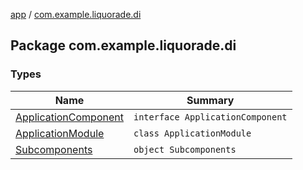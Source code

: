 [app](../index.md) / [com.example.liquorade.di](./index.md)

## Package com.example.liquorade.di

### Types

| Name | Summary |
|---|---|
| [ApplicationComponent](-application-component/index.md) | `interface ApplicationComponent` |
| [ApplicationModule](-application-module/index.md) | `class ApplicationModule` |
| [Subcomponents](-subcomponents.md) | `object Subcomponents` |
